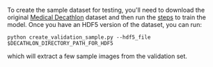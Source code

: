 To create the sample dataset for testing, you'll need to download the original [Medical Decathlon](http://medicaldecathlon.com/) dataset and then run the [steps](https://github.com/IntelAI/unet/blob/master/single-node/README.md) to train the model. Once you have an HDF5 version of the dataset, you can run:

```python create_validation_sample.py --hdf5_file $DECATHLON_DIRECTORY_PATH_FOR_HDF5```

which will extract a few sample images from the validation set.

 
